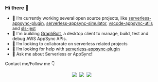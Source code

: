 ### Hi there 👋

- 🔭 I’m currently working several open source projects, like [serverless-appsync-plugin](https://github.com/sid88in/serverless-appsync-plugin), [serverless-appsync-simulator](https://github.com/bboure/serverless-appsync-simulator),  [vscode-appsync-utils](https://github.com/bboure/vscode-appsync-utils) and [sls-jest](https://www.npmjs.com/package/sls-jest)
- 🔧 I'm building [GraphBolt](http://graphbolt.dev/), a desktop client to manage, build, test and debug AWS AppSync APIs.
- 👯 I’m looking to collaborate on serverless related projects
- 🤔 I’m looking for help with [serverless-appsync-plugin](https://github.com/sid88in/serverless-appsync-plugin)
- 💬 Ask me about Serverless or AppSync!

Contact me/Follow me 👇
<p align="center">
  <a href="https://twitter.com/Benoit_Boure" target="_blank"><img src="https://img.shields.io/badge/follow-%40Benoit_Boure-1DA1F2?logo=twitter&style=for-the-badge" /></a>&nbsp;
  <a href="https://benoitboure.com/" target="_blank"><img src="https://img.shields.io/badge/Blog-blue?logo=Hashnode&style=for-the-badge" /></a>&nbsp;
  <a href="https://linkedin.com/in/bboure" target="_blank"><img src="https://img.shields.io/badge/LinkedIn-grey?logo=LinkedIn&style=for-the-badge" /></a>
</p>
